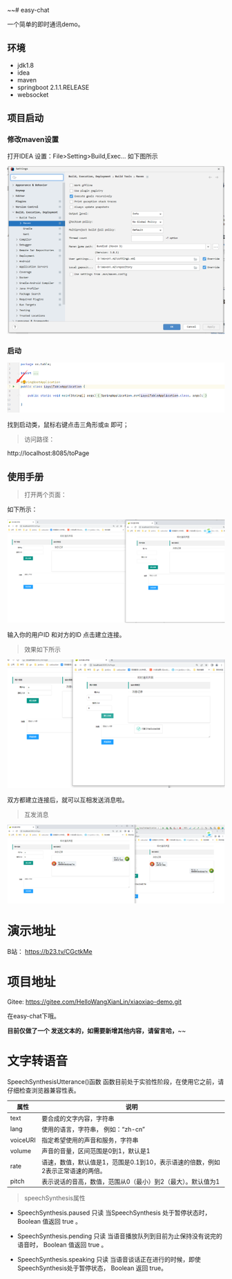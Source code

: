 ~~# easy-chat

一个简单的即时通讯demo。

## 环境

- jdk1.8
- idea
- maven
- springboot 2.1.1.RELEASE
- websocket

## 项目启动

### 修改maven设置

打开IDEA 设置：File>Setting>Build,Exec... 如下图所示

![](img/img_2.png)

### 启动

![](img/img_3.png)

找到启动类，鼠标右键点击三角形或`虫` 即可；


> 访问路径：

http://localhost:8085/toPage

## 使用手册

> 打开两个页面：

如下所示：

![](img/img.png)

输入你的用户ID 和对方的ID 点击建立连接。


> 效果如下所示

![](img/img_1.png)

双方都建立连接后，就可以互相发送消息啦。


> 互发消息

![](img/img_4.png)

# 演示地址

B站： https://b23.tv/CGctkMe

# 项目地址

Gitee: https://gitee.com/HelloWangXianLin/xiaoxiao-demo.git

在easy-chat下哦。

**目前仅做了一个 发送文本的，如需要新增其他内容，请留言哈，**~~

# 文字转语音

SpeechSynthesisUtterance()函数 函数目前处于实验性阶段，在使用它之前，请仔细检查浏览器兼容性表。

| 属性 | 说明  |
|----|-----|
| text   | 要合成的文字内容，字符串    |
| lang   | 使用的语言，字符串， 例如：“zh-cn”    |
| voiceURI   |  指定希望使用的声音和服务，字符串   |
| volume   | 声音的音量，区间范围是0到1，默认是1    |
| rate   | 语速，数值，默认值是1，范围是0.1到10，表示语速的倍数，例如2表示正常语速的两倍。    |
| pitch   | 表示说话的音高，数值，范围从0（最小）到2（最大）。默认值为1    |


> speechSynthesis属性

- SpeechSynthesis.paused 只读 当SpeechSynthesis 处于暂停状态时， Boolean 值返回 true 。

- SpeechSynthesis.pending 只读 当语音播放队列到目前为止保持没有说完的语音时， Boolean 值返回 true 。

- SpeechSynthesis.speaking 只读 当语音谈话正在进行的时候，即使SpeechSynthesis处于暂停状态， Boolean 返回 true。


